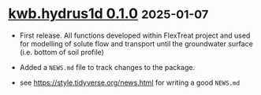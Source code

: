 # [kwb.hydrus1d 0.1.0](https://github.com/KWB-R/kwb.hydrus1d/releases/tag/v0.1.0) <small>2025-01-07</small>

* First release. All functions developed within FlexTreat project and used for 
modelling of solute flow and transport until the groundwater surface (i.e. bottom 
of soil profile) 

* Added a `NEWS.md` file to track changes to the package.

* see https://style.tidyverse.org/news.html for writing a good `NEWS.md`


